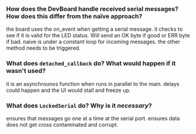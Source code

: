 ### How does the DevBoard handle received serial messages? How does this differ from the naïve approach?
the board uses the on_event when getting a serial message. it checks to see if it is valid for the LED status. Will send an OK byte if good or ERR byte if bad.
naive is under a constant loop for incoming messages. the other method needs to be triggered.
### What does `detached_callback` do? What would happen if it wasn't used?
it is an asynchrounos function when runs in parallel to the main.
delays could happen and the UI would stall and freeze up.
### What does `LockedSerial` do? Why is it _necessary_?
ensures that messages go one at a time at the serial port.
ensures data does not get cross contaminated and corrupt.
